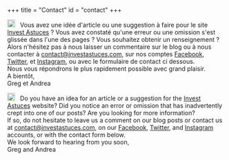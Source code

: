 +++
title = "Contact"
id = "contact"
+++

<img src="/img/fr.png" alt="drawing" style="width:18px;"/> &nbsp;
Vous avez une id&eacute;e d'article ou une suggestion &agrave; faire pour le site [Invest Astuces](https://investastuces.com) ?
Vous avez constat&eacute; qu'une erreur ou une omission s'est gliss&eacute;e dans l'une des pages ? 
Vous souhaitez obtenir un renseignement ?  
Alors n'h&eacute;sitez pas &agrave; nous laisser un commentaire sur le blog ou &agrave; nous contacter &agrave; contact@investastuces.com, sur nos comptes [Facebook](http://facebook.com/investastuces), [Twitter](http://twitter.com/investastuces), et [Instagram](http://instagram.com/investastuces), ou avec le formulaire de contact ci dessous.   
Nous vous r&eacute;pondrons le plus rapidement possible avec grand plaisir.  
A bient&ocirc;t,  
Greg et Andrea

<img src="/img/usa.png" alt="drawing" style="width:18px;"/> &nbsp;
Do you have an idea for an article or a suggestion for the [Invest Astuces](https://investastuces.com) website?
Did you notice an error or omission that has inadvertently crept into one of our posts?
Are you looking for more information?  
If so, do not hesitate to leave us a comment on our blog posts or contact us at contact@investastuces.com, on our [Facebook](http://facebook.com/investastuces), [Twitter](http://twitter.com/investastuces), and [Instagram](http://instagram.com/investastuces) accounts, or with the contact form below.  
We look forward to hearing from you soon,  
Greg and Andrea
